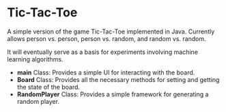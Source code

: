 # Tic-Tac-Toe

A simple version of the game Tic-Tac-Toe implemented in Java.
Currently allows person vs. person, person vs. random, and random vs. random.

It will eventually serve as a basis for experiments involving machine learning algorithms.

* **main** Class: Provides a simple UI for interacting with the board.
* **Board** Class: Provides all the necessary methods for setting and getting the state of the board.
* **RandomPlayer** Class: Provides a simple framework for generating a random player.
